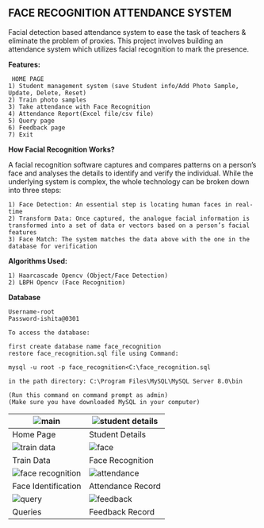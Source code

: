 ## FACE RECOGNITION ATTENDANCE SYSTEM

Facial detection based attendance system to ease the task of teachers &amp; eliminate the problem of proxies.
This project involves building an attendance system which utilizes facial recognition to mark the presence.

**Features:**

  	 HOME PAGE    
	1) Student management system (save Student info/Add Photo Sample, Update, Delete, Reset) 
	2) Train photo samples 
	3) Take attendance with Face Recognition 
	4) Attendance Report(Excel file/csv file) 
	5) Query page
	6) Feedback page
  	7) Exit
	
**How Facial Recognition Works?**

A facial recognition software captures and compares patterns on a person’s face and analyses the details to identify and verify the individual. While the underlying system is complex, the whole technology can be broken down into three steps:

	1) Face Detection: An essential step is locating human faces in real-time
	2) Transform Data: Once captured, the analogue facial information is transformed into a set of data or vectors based on a person’s facial features
	3) Face Match: The system matches the data above with the one in the database for verification
	
**Algorithms Used:**

	1) Haarcascade Opencv (Object/Face Detection)
	2) LBPH Opencv (Face Recognition)
	
**Database**

	Username-root
	Password-ishita@0301

	To access the database:

	first create database name face_recognition
	restore face_recognition.sql file using Command:

	mysql -u root -p face_recognition<C:\face_recognition.sql

	in the path directory: C:\Program Files\MySQL\MySQL Server 8.0\bin

	(Run this command on command prompt as admin)
	(Make sure you have downloaded MySQL in your computer)

| ![main](https://github.com/ishita0301/Attendance-System-/blob/main/Front%20end/main.png)| ![student details](https://github.com/ishita0301/Attendance-System-/blob/main/Front%20end/student%20details.png)
|-|-|
| Home Page | Student Details |
| ![train data](https://github.com/ishita0301/Attendance-System-/blob/main/Front%20end/train%20data.png)| ![face](https://github.com/ishita0301/Attendance-System-/blob/main/Front%20end/face.png)
| Train Data | Face Recognition |
| ![face recognition](https://github.com/ishita0301/Attendance-System-/blob/main/Front%20end/face%20recognition.png)| ![attendance](https://github.com/ishita0301/Attendance-System-/blob/main/Front%20end/attendance.png)
| Face Identification | Attendance Record |
| ![query](https://github.com/ishita0301/Attendance-System-/blob/main/Front%20end/query.png)| ![feedback](https://github.com/ishita0301/Attendance-System-/blob/main/Front%20end/feedback.png)
| Queries | Feedback Record |

